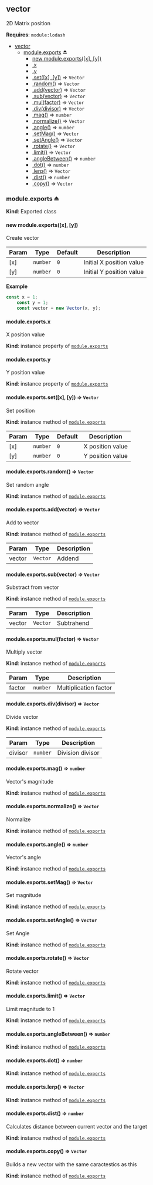 <a name="module_vector"></a>

## vector
2D Matrix position

**Requires**: <code>module:lodash</code>  

* [vector](#module_vector)
    * [module.exports](#exp_module_vector--module.exports) ⏏
        * [new module.exports([x], [y])](#new_module_vector--module.exports_new)
        * [.x](#module_vector--module.exports+x)
        * [.y](#module_vector--module.exports+y)
        * [.set([x], [y])](#module_vector--module.exports+set) ⇒ <code>Vector</code>
        * [.random()](#module_vector--module.exports+random) ⇒ <code>Vector</code>
        * [.add(vector)](#module_vector--module.exports+add) ⇒ <code>Vector</code>
        * [.sub(vector)](#module_vector--module.exports+sub) ⇒ <code>Vector</code>
        * [.mul(factor)](#module_vector--module.exports+mul) ⇒ <code>Vector</code>
        * [.div(divisor)](#module_vector--module.exports+div) ⇒ <code>Vector</code>
        * [.mag()](#module_vector--module.exports+mag) ⇒ <code>number</code>
        * [.normalize()](#module_vector--module.exports+normalize) ⇒ <code>Vector</code>
        * [.angle()](#module_vector--module.exports+angle) ⇒ <code>number</code>
        * [.setMag()](#module_vector--module.exports+setMag) ⇒ <code>Vector</code>
        * [.setAngle()](#module_vector--module.exports+setAngle) ⇒ <code>Vector</code>
        * [.rotate()](#module_vector--module.exports+rotate) ⇒ <code>Vector</code>
        * [.limit()](#module_vector--module.exports+limit) ⇒ <code>Vector</code>
        * [.angleBetween()](#module_vector--module.exports+angleBetween) ⇒ <code>number</code>
        * [.dot()](#module_vector--module.exports+dot) ⇒ <code>number</code>
        * [.lerp()](#module_vector--module.exports+lerp) ⇒ <code>Vector</code>
        * [.dist()](#module_vector--module.exports+dist) ⇒ <code>number</code>
        * [.copy()](#module_vector--module.exports+copy) ⇒ <code>Vector</code>

<a name="exp_module_vector--module.exports"></a>

### module.exports ⏏
**Kind**: Exported class  
<a name="new_module_vector--module.exports_new"></a>

#### new module.exports([x], [y])
Create vector


| Param | Type | Default | Description |
| --- | --- | --- | --- |
| [x] | <code>number</code> | <code>0</code> | Initial X position value |
| [y] | <code>number</code> | <code>0</code> | Initial Y position value |

**Example**  
```js
const x = 1;
    const y = 1;
    const vector = new Vector(x, y);
```
<a name="module_vector--module.exports+x"></a>

#### module.exports.x
X position value

**Kind**: instance property of [<code>module.exports</code>](#exp_module_vector--module.exports)  
<a name="module_vector--module.exports+y"></a>

#### module.exports.y
Y position value

**Kind**: instance property of [<code>module.exports</code>](#exp_module_vector--module.exports)  
<a name="module_vector--module.exports+set"></a>

#### module.exports.set([x], [y]) ⇒ <code>Vector</code>
Set position

**Kind**: instance method of [<code>module.exports</code>](#exp_module_vector--module.exports)  

| Param | Type | Default | Description |
| --- | --- | --- | --- |
| [x] | <code>number</code> | <code>0</code> | X position value |
| [y] | <code>number</code> | <code>0</code> | Y position value |

<a name="module_vector--module.exports+random"></a>

#### module.exports.random() ⇒ <code>Vector</code>
Set random angle

**Kind**: instance method of [<code>module.exports</code>](#exp_module_vector--module.exports)  
<a name="module_vector--module.exports+add"></a>

#### module.exports.add(vector) ⇒ <code>Vector</code>
Add to vector

**Kind**: instance method of [<code>module.exports</code>](#exp_module_vector--module.exports)  

| Param | Type | Description |
| --- | --- | --- |
| vector | <code>Vector</code> | Addend |

<a name="module_vector--module.exports+sub"></a>

#### module.exports.sub(vector) ⇒ <code>Vector</code>
Substract from vector

**Kind**: instance method of [<code>module.exports</code>](#exp_module_vector--module.exports)  

| Param | Type | Description |
| --- | --- | --- |
| vector | <code>Vector</code> | Subtrahend |

<a name="module_vector--module.exports+mul"></a>

#### module.exports.mul(factor) ⇒ <code>Vector</code>
Multiply vector

**Kind**: instance method of [<code>module.exports</code>](#exp_module_vector--module.exports)  

| Param | Type | Description |
| --- | --- | --- |
| factor | <code>number</code> | Multiplication factor |

<a name="module_vector--module.exports+div"></a>

#### module.exports.div(divisor) ⇒ <code>Vector</code>
Divide vector

**Kind**: instance method of [<code>module.exports</code>](#exp_module_vector--module.exports)  

| Param | Type | Description |
| --- | --- | --- |
| divisor | <code>number</code> | Division divisor |

<a name="module_vector--module.exports+mag"></a>

#### module.exports.mag() ⇒ <code>number</code>
Vector's magnitude

**Kind**: instance method of [<code>module.exports</code>](#exp_module_vector--module.exports)  
<a name="module_vector--module.exports+normalize"></a>

#### module.exports.normalize() ⇒ <code>Vector</code>
Normalize

**Kind**: instance method of [<code>module.exports</code>](#exp_module_vector--module.exports)  
<a name="module_vector--module.exports+angle"></a>

#### module.exports.angle() ⇒ <code>number</code>
Vector's angle

**Kind**: instance method of [<code>module.exports</code>](#exp_module_vector--module.exports)  
<a name="module_vector--module.exports+setMag"></a>

#### module.exports.setMag() ⇒ <code>Vector</code>
Set magnitude

**Kind**: instance method of [<code>module.exports</code>](#exp_module_vector--module.exports)  
<a name="module_vector--module.exports+setAngle"></a>

#### module.exports.setAngle() ⇒ <code>Vector</code>
Set Angle

**Kind**: instance method of [<code>module.exports</code>](#exp_module_vector--module.exports)  
<a name="module_vector--module.exports+rotate"></a>

#### module.exports.rotate() ⇒ <code>Vector</code>
Rotate vector

**Kind**: instance method of [<code>module.exports</code>](#exp_module_vector--module.exports)  
<a name="module_vector--module.exports+limit"></a>

#### module.exports.limit() ⇒ <code>Vector</code>
Limit magnitude to 1

**Kind**: instance method of [<code>module.exports</code>](#exp_module_vector--module.exports)  
<a name="module_vector--module.exports+angleBetween"></a>

#### module.exports.angleBetween() ⇒ <code>number</code>
**Kind**: instance method of [<code>module.exports</code>](#exp_module_vector--module.exports)  
<a name="module_vector--module.exports+dot"></a>

#### module.exports.dot() ⇒ <code>number</code>
**Kind**: instance method of [<code>module.exports</code>](#exp_module_vector--module.exports)  
<a name="module_vector--module.exports+lerp"></a>

#### module.exports.lerp() ⇒ <code>Vector</code>
**Kind**: instance method of [<code>module.exports</code>](#exp_module_vector--module.exports)  
<a name="module_vector--module.exports+dist"></a>

#### module.exports.dist() ⇒ <code>number</code>
Calculates distance between current vector and the target

**Kind**: instance method of [<code>module.exports</code>](#exp_module_vector--module.exports)  
<a name="module_vector--module.exports+copy"></a>

#### module.exports.copy() ⇒ <code>Vector</code>
Builds a new vector with the same caractestics as this

**Kind**: instance method of [<code>module.exports</code>](#exp_module_vector--module.exports)  
